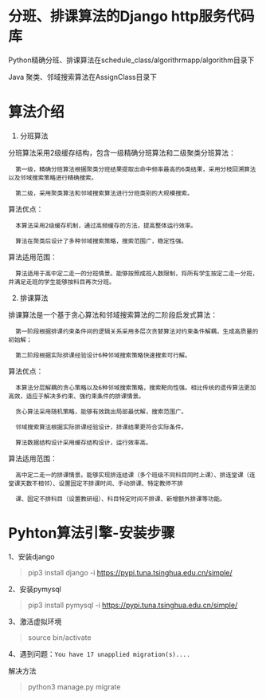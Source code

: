 # 分班、排课算法的Django http服务代码库

Python精确分班、排课算法在schedule_class/algorithrmapp/algorithm目录下

Java 聚类、邻域搜索算法在AssignClass目录下

# 算法介绍

1. 分班算法

分班算法采用2级缓存结构，包含一级精确分班算法和二级聚类分班算法：

      第一级，精确分班算法根据聚类分班结果提取出命中频率最高的6类结果，采用分枝回溯算法以及邻域搜索策略进行精确搜索。
      
      第二级，采用聚类算法和邻域搜索算法进行分班类别的大规模搜索。
      
算法优点：

      本算法采用2级缓存机制，通过高频缓存的方法，提高整体运行效率。
      
      算法在聚类后设计了多种邻域搜索策略，搜索范围广，稳定性强。
      
算法适用范围：

      算法适用于高中定二走一的分班情景。能够按照成班人数限制，将所有学生按定二走一分班，并满足走班的学生能够按科目再次分班。

2. 排课算法

排课算法是一个基于贪心算法和邻域搜索算法的二阶段启发式算法：

      第一阶段根据排课约束条件间的逻辑关系采用多层次贪婪算法对约束条件解耦，生成高质量的初始解；
      
      第二阶段根据实际排课经验设计6种邻域搜索策略快速搜索可行解。
      
算法优点：

      本算法分层解耦的贪心策略以及6种邻域搜索策略，搜索靶向性强。相比传统的遗传算法更加高效，适应于解决多约束、强约束条件的排课情景。
      
      贪心算法采用随机策略，能够有效跳出局部最优解，搜索范围广。 
      
      邻域搜索算法根据实际排课经验设计，排课结果更符合实际条件。 
      
      算法数据结构设计采用缓存结构设计，运行效率高。
      
算法适用范围：

      高中定二走一的排课情景。能够实现排连结课（多个班级不同科目同时上课）、排连堂课（连堂课天数不相邻）、设置固定不排课时间、手动排课、特定教师不排
      
      课、固定不排科目（设置教研组）、科目特定时间不排课、新增额外排课等功能。
      

# Pyhton算法引擎-安装步骤

1、安装django
 > pip3 install django -i  https://pypi.tuna.tsinghua.edu.cn/simple/

2、安装pymysql
> pip3 install pymysql -i  https://pypi.tuna.tsinghua.edu.cn/simple/

3、激活虚拟环境
> source bin/activate


4、遇到问题：`You have 17 unapplied migration(s)....`

解决方法

> python3 manage.py migrate
